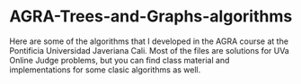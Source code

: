 # AGRA-Trees-and-Graphs-algorithms
Here are some of the algorithms that I developed in the AGRA course at the Pontificia Universidad Javeriana Cali. Most of the files are solutions for UVa Online Judge problems, but you can find class material and implementations for some clasic algorithms as well.
